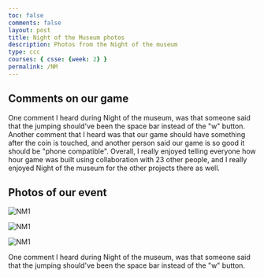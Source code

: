 ```yaml
---
toc: false
comments: false
layout: post
title: Night of the Museum photos
description: Photos from the Night of the museum
type: ccc
courses: { csse: {week: 2} }
permalink: /NM
---
```


## Comments on our game
One comment I heard during Night of the museum, was that someone said that the jumping should've been the space bar instead of the "w" button. Another comment that I heard was that our game should have something after the coin is touched, and another person said our game is so good it should be "phone compatible". Overall, I really enjoyed telling everyone how hour game was built using collaboration with 23 other people, and I really enjoyed Night of the museum for the other projects there as well. 

## Photos of our event

![NM1]({{site.baseurl}}/images/IMG_7557.jpg)

![NM1]({{site.baseurl}}/images/IMG_7558.jpg)

![NM1]({{site.baseurl}}/images/IMG_7561.jpg)

One comment I heard during Night of the museum, was that someone said that the jumping should've been the space bar instead of the "w" button. 